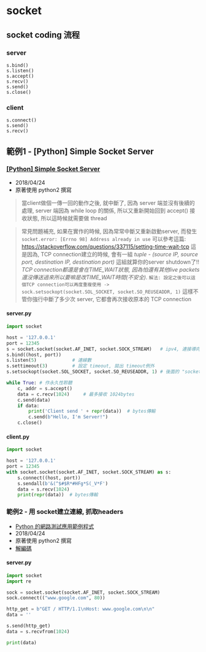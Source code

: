 # socket

## socket coding 流程

### server
```
s.bind()
s.listen()
s.accept()
s.recv()
s.send()
s.close()
```

### client
```
s.connect()
s.send()
s.recv()
```



## 範例1 - [Python] Simple Socket Server

### [[Python] Simple Socket Server](http://hhtucode.blogspot.tw/2013/03/python-simple-socket-server.html)
- 2018/04/24
- 原著使用 python2 撰寫

> 當client做個一傳一回的動作之後, 就中斷了, 因為 server 端並沒有後續的處理, server 端因為 while loop 的關係, 所以又重新開始回到 accept() 接收狀態, 所以這時候就需要做 thread

> 常見問題補充, 如果在實作的時候, 因為常常中斷又重新啟動server, 而發生 
`socket.error: [Errno 98] Address already in use` 可以參考這篇: https://stackoverflow.com/questions/337115/setting-time-wait-tcp  這是因為, TCP connection建立的時候, 會有一組 *tuple - (source IP, source port, destination IP, destination port)*
這組就算你的server shutdown了!!  *TCP connection都還是會在TIME_WAIT狀態, 因為怕還有其他live packets還沒傳送過來所以要嘛是改TIME_WAIT時間(不安全)*. `解法: 設定之後可以這個TCP connection可以再度重複使用 -> sock.setsockopt(socket.SOL_SOCKET, socket.SO_REUSEADDR, 1)`
這樣不管你強行中斷了多少次 server, 它都會再次接收原本的 TCP connection


#### server.py
```py
import socket

host = '127.0.0.1'
port = 12345
s = socket.socket(socket.AF_INET, socket.SOCK_STREAM)   # ipv4, 連接導向
s.bind((host, port))
s.listen(5)             # 連線數
s.settimeout(3)         # 設定 timeout, 拋出 timeout例外
s.setsockopt(socket.SOL_SOCKET, socket.SO_REUSEADDR, 1) # 後面的 "socket.SO_REUSEADDR, 1" 為 reuse TCP 、 socket.SOL_SOCKET: 65536 、 socket.SO_REUSEADDR: 4

while True: # 作永久性聆聽
    c, addr = s.accept()
    data = c.recv(1024)     # 最多接收 1024bytes
    c.send(data)
    if data:
        print('Client send ' + repr(data))  # bytes傳輸
        c.send(b"Hello, I'm Server!")
    c.close()
```

#### client.py
```py
import socket

host = '127.0.0.1'
port = 12345
with socket.socket(socket.AF_INET, socket.SOCK_STREAM) as s:
    s.connect((host, port))
    s.sendall(b'&(^$#$R*#HFg*S(_V*F')
    data = s.recv(1024)
    print(repr(data))  # bytes傳輸
```


### 範例2 - 用 socket建立連線, 抓取headers
- [Python 的網路測試應用範例程式](https://www.qa-knowhow.com/?p=1601)
- 2018/04/24
- 原著使用 python2 撰寫
- [解編碼](https://stackoverflow.com/questions/7585435/best-way-to-convert-string-to-bytes-in-python-3?utm_medium=organic&utm_source=google_rich_qa&utm_campaign=google_rich_qa)


#### server.py
```py
import socket
import re

sock = socket.socket(socket.AF_INET, socket.SOCK_STREAM)
sock.connect(("www.google.com", 80))

http_get = b"GET / HTTP/1.1\nHost: www.google.com\n\n"
data = ''

s.send(http_get)
data = s.recvfrom(1024)

print(data)
```
